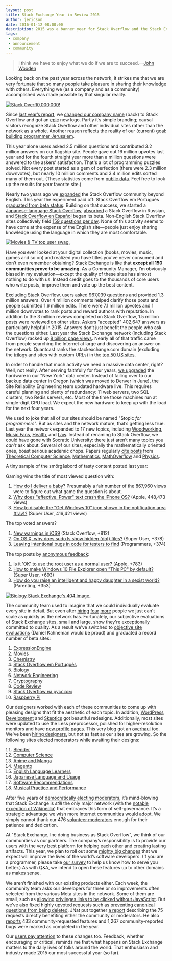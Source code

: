 ```yaml
---
layout: post
title: Stack Exchange Year in Review 2015
author: jericson
date: 2016-01-12 08:00:00
description: 2015 was a banner year for Stack Overflow and the Stack Exchange network.  
tags: 
 - company 
 - announcement
 - community
---
```


> I think we have to enjoy what we do if we are to succeed.&mdash;[John Wooden](https://en.wikipedia.org/wiki/John_Wooden)

Looking back on the past year across the network, it strikes me that we are very fortunate that so many people take pleasure in sharing their knowledge with others. Everything we (as a company and as a community) accomplished was made possible by that singular reality.

[![Stack Overfl0,000,000!](https://i.stack.imgur.com/D64Fr.png)](http://stackoverflow.com/10m)

Since [last year’s report](https://blog.stackoverflow.com/2015/01/year-in-review-2014/), we [changed our company name](https://blog.stackoverflow.com/2015/09/were-changing-our-name-back-to-stack-overflow/) (back) to Stack Overflow and got an [epic](https://www.youtube.com/watch?v=uipTZ2re4Uk) new logo. Partly it’s simple branding; causal visitors recognize Stack Overflow and other individual sites rather than the network as a whole. Another reason reflects the reality of our (current) goal: [building programmer Jerusalem](https://blog.stackoverflow.com/2015/01/andreessen-horowitz-invests-in-stack-exchange/). 

This year alone users asked 2.5 million questions and contributed 3.2 million answers on our flagship site. People gave out 16 million upvotes last year and for the fourth straight year more than a million questions were answered to the askers’ satisfaction. That's a lot of programming puzzles solved. Not every post started as a gem of perfection (there were 2.3 million downvotes), but nearly 10 million comments and 3.4 million edits sorted many of them out. (These statistics come from [public data](http://data.stackexchange.com/stackoverflow/query/419383/yearly-stats?year=2015&opt.textResults=true). Feel free to look up the results for *your* favorite site.)

Nearly two years ago we [expanded](https://blog.stackoverflow.com/2014/02/cant-we-all-be-reasonable-and-speak-english/) the Stack Overflow community beyond English. This year the experiment paid off: Stack Overflow em Português [graduated from beta status](https://blog.stackoverflow.com/2015/06/stack-overflow-in-portuguese-now-with-less-beta/). Building on that success, we started a [Japanese-language Stack Overflow](https://blog.stackoverflow.com/2014/12/stack-overflow-in-japanese/), [absorbed](https://blog.stackoverflow.com/2015/06/welcome-nicolas-chabanovsky-and-stack-overflow-in-russian/) a Stack Overflow in Russian, and [Stack Overflow en Español](https://blog.stackoverflow.com/2015/08/welcome-juan-garza-and-stack-overflow-en-espa%C3%B1ol/) began its beta. Non-English Stack Overflow sites collectively field [159 questions per day](http://stackexchange.com/sites#questionsperday). None of this activity seems to have come at the expense of the English site—people just enjoy sharing knowledge using the language in which they are most comfortable. 

[![Movies &amp; TV top user swag.](https://i.stack.imgur.com/2MmLs.png)](http://meta.movies.stackexchange.com/questions/2040/moviestv-top-user-swag)

Have you ever looked at your digital collection (books, movies, music, games and so on) and realized you have titles you’ve never consumed and don’t even remember obtaining? Stack Exchange is like that **except all 150 communities prove to be amazing**. As a Community Manager, I’m obviously biased in my evaluation—except the quality of these sites has almost nothing to do with us. Instead credit goes to the thousands of core users who write posts, improve them and vote up the best content. 

Excluding Stack Overflow, users asked 967,039 questions and provided 1.3 million answers. Over 4 million comments helped clarify those posts and people submitted 1.6 million edits. There were 7.1 million upvotes and 1 million downvotes to rank posts and reward authors with reputation. In addition to the 3 million reviews completed on Stack Overflow, 1.5 million posts were reviewed on other sites. Askers "accepted" 402,647 answers as particularly helpful in 2015. Answers don’t just benefit the people who ask the questions either. Last year the Stack Exchange network (including Stack Overflow) racked up [8 billion page views](https://www.quantcast.com/p-c1rF4kxgLUzNc#/trafficCard). Nearly all of that traffic came from people searching the Internet at large and discovering an answer on the network. Quantcast ranks the stackexchange.com domain (excluding the [trilogy](https://blog.stackoverflow.com/2009/05/the-stack-overflow-trilogy/) and sites with custom URLs) in the [top 50 US sites](https://www.quantcast.com/top-sites/US/1). 

In order to handle that much activity we need a massive data center, right? Well, not really. After serving faithfully for four years, [we upgraded](http://blog.serverfault.com/2015/03/05/how-we-upgrade-a-live-data-center/) the hardware in our "New York" data center. Instead of failing over to our backup data center in Oregon (which was moved to Denver in June), the Site Reliability Engineering team updated hardware live. This requires careful planning and plenty of redundancy: 11 web servers, two SQL clusters, two Redis servers, etc. Most of the time those machines run at single-digit CPU load. We expect the new hardware to keep up with the load for the next four years.

We used to joke that all of our sites should be named "$topic *for programmers*". But as sites and the network mature, that’s getting less true. Last year the network expanded to 17 new topics, including [Woodworking](http://woodworking.stackexchange.com/), [Music Fans](http://musicfans.stackexchange.com/), [Health](http://health.stackexchange.com/), and [Law](http://law.stackexchange.com/). Instead of renaming to Stack Overflow, we could have gone with Socratic University: there just aren’t many topics you *can’t* ask about. Several of our sites, especially the mathematically oriented ones, boast serious academic chops. Papers regularly [cite posts](http://meta.mathoverflow.net/a/2436/36770) from [Theoretical Computer Science](http://cstheory.stackexchange.com/), [Mathematics](http://math.stackexchange.com/), [MathOverflow](http://mathoverflow.net/) and [Physics](http://physics.stackexchange.com/).

A tiny sample of the smörgåsbord of tasty content posted last year:

Gaming wins the title of most viewed question with: 

1. [How do I deliver a baby?](http://gaming.stackexchange.com/questions/223800) Presumably a fair number of the 867,960 views were to figure out what game the question is about. 
2. [Why does "effective. Power" text crash the iPhone OS?](http://apple.stackexchange.com/questions/189045) (Apple, 448,473 views)
3. [How to disable the "Get Windows 10" icon shown in the notification area (tray)?](http://superuser.com/questions/922068) (Super User, 416,421 views)

The top voted answers? 

1. [New warnings in iOS9](http://stackoverflow.com/questions/30856364) (Stack Overflow, +812) 
2. [On OS X, why does sudo ls show hidden (dot) files?](http://superuser.com/questions/931622) (Super User, +378)
3. [Leaving intentional bugs in code for testers to find](http://programmers.stackexchange.com/questions/271399) (Programmers, +374)

The top posts by [anonymous feedback](http://meta.stackexchange.com/q/98630/1438): 

1. [Is it 'OK' to use the root user as a normal user?](http://apple.stackexchange.com/questions/192422) (Apple, +783) 
2. [How to make Windows 10 File Explorer open "This PC" by default?](http://superuser.com/questions/879268) (Super User, +693)
3. [How do you raise an intelligent and happy daughter in a sexist world?](http://parenting.stackexchange.com/questions/19025) (Parenting, +353)

[![Biology Stack Exchange's 404 image.](https://i.stack.imgur.com/RLxEo.png)](http://biology.stackexchange.com/404)

The community team used to imagine that we could individually evaluate every site in detail. But even after [hiring](https://blog.stackoverflow.com/2015/04/jnat-and-animuson-workin-on-ur-problemz/) [four](https://blog.stackoverflow.com/2015/06/pivoting-into-a-new-career-please-welcome-taryn-pratt-bluefooted-community-manager/) [more](https://blog.stackoverflow.com/2015/08/welcome-juan-garza-and-stack-overflow-en-espa%C3%B1ol/) people we just can't scale as quickly as the network has. Fortunately, our subjective evaluations of Stack Exchange sites, small and large, show they're exceptionally committed to quality. As a result we’ve switched to [objective site evaluations](http://meta.stackexchange.com/q/257614/1438) (Daniel Kahneman would be proud) and graduated a record number of beta sites:

1. [ExpressionEngine](http://expressionengine.stackexchange.com/) 
2. [Movies](http://movies.stackexchange.com/) 
3. [Chemistry](http://chemistry.stackexchange.com/) 
4. [Stack Overflow em Português](http://pt.stackoverflow.com/) 
5. [Biology](http://biology.stackexchange.com/) 
6. [Network Engineering](http://networkengineering.stackexchange.com/)
7. [Cryptography](http://crypto.stackexchange.com/)
8. [Code Review](http://codereview.stackexchange.com/)
9. [Stack Overflow на русском](http://ru.stackoverflow.com/)
10. [Raspberry Pi](http://raspberrypi.stackexchange.com/)

Our designers worked with each of these communities to come up with pleasing designs that fit the aesthetic of each topic. In addition, [WordPress Development](http://wordpress.stackexchange.com/) and [Skeptics](http://skeptics.stackexchange.com/) got beautiful redesigns. Additionally, most sites were updated to use the Less preprocessor, polished for higher-resolution monitors and have [new profile pages](https://blog.stackoverflow.com/2015/04/two-new-user-pages-one-new-stat-this-on/). This very blog got an [overhaul](https://blog.stackoverflow.com/2015/07/the-new-stack-exchange-blog/) too. We've been [hiring designers](http://stackexchange.com/work-here/87771/senior-product-designer), but not as fast as our sites are growing. So the following sites elected moderators while awaiting their designs:

11. [Blender](http://blender.stackexchange.com/)
12. [Computer Science](http://cs.stackexchange.com/)
13. [Anime and Manga](http://anime.stackexchange.com/)
14. [Magento](http://magento.stackexchange.com/)
15. [English Language Learners](http://ell.stackexchange.com/)
16. [Japanese Language and Usage](http://japanese.stackexchange.com/)
17. [Software Recommendations](http://softwarerecs.stackexchange.com/)
18. [Musical Practice and Performance](http://music.stackexchange.com/)

After five years of [democratically electing moderators](https://blog.stackoverflow.com/2010/12/stack-exchange-moderator-elections-begin/), it’s mind-blowing that Stack Exchange is *still* the only major network (with the [notable exception of Wikipedia](http://skeptics.stackexchange.com/a/31377/3252)) that embraces this form of self-governance. It’s a strategic advantage we wish more Internet communities would adopt. We simply cannot thank our 476 [volunteer moderators](http://stackexchange.com/about/moderators?by=users) enough for their patience and dedication.

At "Stack Exchange, Inc doing business as Stack Overflow", we think of our communities as our partners. The company’s  responsibility is to provide our users with the very best platform for helping each other and creating lasting artifacts. This year, we plan to roll out some [mighty big changes](http://meta.stackoverflow.com/questions/310066/stack-overflow-serving-programmers-even-better) that we expect will improve the lives of the world’s software developers. (If you are a programmer, please take [our survey](http://meta.stackoverflow.com/questions/314186/stack-overflow-annual-survey-2016) to help us know how to serve you better.) As with Q&A, we intend to open these features up to other domains as makes sense. 

We aren’t finished with our existing products either. Each week, the community team asks our developers for three or so improvements often selected from the various Meta sites in the network. Some of them are small, such as [allowing privileges links to be clicked without JavaScript](http://meta.stackexchange.com/questions/208667/allow-privileges-links-to-be-clicked-without-javascript). But we’ve also fixed highly upvoted requests such as [preventing canonical questions from being deleted](http://meta.stackexchange.com/questions/221619/auto-flag-duplicates-of-deleted-questions-for-reopening-deletion). JNat put together [a report](https://docs.google.com/spreadsheets/d/1b7191M2e2NnDJu11qKsV1ld8GiMjuv73UHT9gVX-H9k/edit?usp=sharing) describing the 75 requests directly benefiting either the community or moderators. He also [reports](https://docs.google.com/spreadsheets/d/1o-o_8PIQENVjeLBS9hhpy01rfnjuuxUbhZUn6vf1_nE/edit?usp=sharing) 433 community-requested features and 1,267 community-reported bugs were marked as completed in the year. 

Our [users pay attention](http://meta.stackexchange.com/a/247647/1438) to these changes too. Feedback, whether encouraging or critical, reminds me that what happens on Stack Exchange matters to the daily lives of folks around the world. That enthusiasm and industry made 2015 our most successful year (so far).
